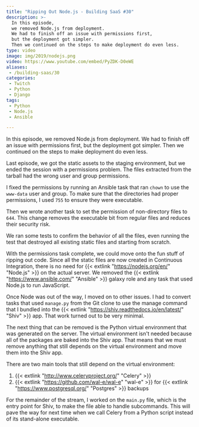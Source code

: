 ```yaml
---
title: "Ripping Out Node.js - Building SaaS #30"
description: >-
  In this episode,
  we removed Node.js from deployment.
  We had to finish off an issue with permissions first,
  but the deployment got simpler.
  Then we continued on the steps to make deployment do even less.
type: video
image: img/2019/nodejs.png
video: https://www.youtube.com/embed/PyZDK-D0eWE
aliases:
 - /building-saas/30
categories:
 - Twitch
 - Python
 - Django
tags:
 - Python
 - Node.js
 - Ansible

---
```


In this episode,
we removed Node.js from deployment.
We had to finish off an issue with permissions first,
but the deployment got simpler.
Then we continued on the steps to make deployment do even less.

Last episode,
we got the static assets
to the staging environment,
but we ended the session
with a permissions problem.
The files extracted
from the tarball
had the wrong user and group permissions.

I fixed the permissions
by running an Ansible task
that ran `chown` to use the `www-data` user and group.
To make sure that the directories had proper permissions,
I used `755` to ensure they were executable.

Then we wrote another task
to set the permission of non-directory files to `644`.
This change removes the executable bit
from regular files
and reduces their security risk.

We ran some tests to confirm the behavior of all the files,
even running the test that destroyed all existing static files
and starting from scratch.

With the permissions task complete,
we could move onto the fun stuff
of ripping out code.
Since all the static files are now created
in Continuous Integration,
there is no need for {{< extlink "https://nodejs.org/en/" "Node.js" >}}
on the actual server.
We removed the {{< extlink "https://www.ansible.com/" "Ansible" >}} galaxy role
and any task that used Node.js
to run JavaScript.

Once Node was out of the way,
I moved on to other issues.
I had to convert tasks that used `manage.py`
from the Git clone
to use the manage command
that I bundled into the {{< extlink "https://shiv.readthedocs.io/en/latest/" "Shiv" >}} app.
That work turned out to be very minimal.

The next thing that can be removed is the Python virtual environment
that was generated on the server.
The virtual environment isn't needed
because all of the packages
are baked into the Shiv app.
That means that we must remove anything
that still depends on the virtual environment
and move them into the Shiv app.

There are two main tools that still depend
on the virtual environment:

1. {{< extlink "http://www.celeryproject.org/" "Celery" >}}
2. {{< extlink "https://github.com/wal-e/wal-e" "wal-e" >}}
    for {{< extlink "https://www.postgresql.org/" "Postgres" >}} backups

For the remainder of the stream,
I worked on the `main.py` file,
which is the entry point
for Shiv,
to make the file able to handle subcommands.
This will pave the way
for next time
when we call Celery
from a Python script
instead of its stand-alone executable.
